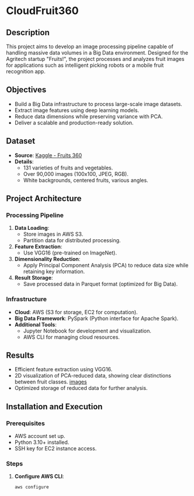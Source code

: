 # CloudFruit360

## Description
This project aims to develop an image processing pipeline capable of handling massive data volumes in a Big Data environment. Designed for the Agritech startup "Fruits!", the project processes and analyzes fruit images for applications such as intelligent picking robots or a mobile fruit recognition app.

## Objectives
- Build a Big Data infrastructure to process large-scale image datasets.
- Extract image features using deep learning models.
- Reduce data dimensions while preserving variance with PCA.
- Deliver a scalable and production-ready solution.

## Dataset
- **Source**: [Kaggle - Fruits 360](https://www.kaggle.com/moltean/fruits)
- **Details**:
  - 131 varieties of fruits and vegetables.
  - Over 90,000 images (100x100, JPEG, RGB).
  - White backgrounds, centered fruits, various angles.

## Project Architecture
### Processing Pipeline
1. **Data Loading**:
   - Store images in AWS S3.
   - Partition data for distributed processing.
2. **Feature Extraction**:
   - Use VGG16 (pre-trained on ImageNet).
3. **Dimensionality Reduction**:
   - Apply Principal Component Analysis (PCA) to reduce data size while retaining key information.
4. **Result Storage**:
   - Save processed data in Parquet format (optimized for Big Data).

### Infrastructure
- **Cloud**: AWS (S3 for storage, EC2 for computation).
- **Big Data Framework**: PySpark (Python interface for Apache Spark).
- **Additional Tools**:
  - Jupyter Notebook for development and visualization.
  - AWS CLI for managing cloud resources.

## Results
- Efficient feature extraction using VGG16.
- 2D visualization of PCA-reduced data, showing clear distinctions between fruit classes.
  [images](images/images.png)
- Optimized storage of reduced data for further analysis.

## Installation and Execution
### Prerequisites
- AWS account set up.
- Python 3.10+ installed.
- SSH key for EC2 instance access.

### Steps
1. **Configure AWS CLI**:
   ```bash
   aws configure


